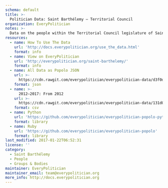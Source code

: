 ```yaml
---
schema: default
title: >-
  Politician Data: Saint Barthélemy — Territorial Council
organization: EveryPolitician
notes: >-
  Data on the people within the Territorial Council legislature of Saint Barthélemy.
resources:
  - name: How To Use The Data
    url: 'http://docs.everypolitician.org/use_the_data.html'
    format: info
  - name: View on EveryPolitician
    url: 'http://everypolitician.org/saint-barthelemy/'
    format: info
  - name: All Data as Popolo JSON
    url: >-
      https://cdn.rawgit.com/everypolitician/everypolitician-data/d3f0dbfa3ccc736b839889f9074c914b4a1d880f/data/Saint_Barthelemy/Council/ep-popolo-v1.0.json
    format: json
  - name: >-
      2012–2017: From 2012
    url: >-
      https://cdn.rawgit.com/everypolitician/everypolitician-data/131d0025b51a8e9670a6d22d47dbc0684cf27ed1/data/Saint_Barthelemy/Council/term-2012.csv
    format: csv
  - name: Python
    url: 'https://github.com/everypolitician/everypolitician-popolo-python'
    format: library
  - name: Ruby
    url: 'https://github.com/everypolitician/everypolitician-popolo'
    format: library
last_modified: 2017-01-22T06:52:31
license: ''
category:
  - Saint Barthélemy
  - People
  - Groups & Bodies
maintainer: EveryPolitician
maintainer_email: team@everypolitician.org
more_info: http://docs.everypolitician.org
---
```

